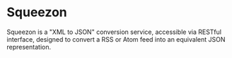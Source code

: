 Squeezon
========

Squeezon is a "XML to JSON" conversion service, accessible via RESTful interface, designed to convert a RSS or Atom feed into an equivalent JSON representation.


